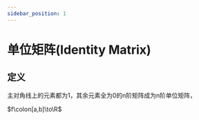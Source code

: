 ```yaml
---
sidebar_position: 1
---
```

# 单位矩阵(Identity Matrix)
## 定义
主对角线上的元素都为1，其余元素全为0的n阶矩阵成为n阶单位矩阵，

$f\colon[a,b]\to\R$